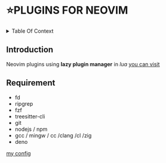 # :star:PLUGINS FOR NEOVIM


<details>
  <summary>Table Of Context</summary>

- Introduction
- Requirement

</details>

## Introduction

Neovim plugins using **lazy plugin manager** in *lua* [you can visit](<https://github.com/folke/lazy.nvim>)

## Requirement

- fd
- ripgrep
- fzf
- treesitter-cli
- git
- nodejs / npm
- gcc / mingw / cc /clang /cl /zig
- deno

[my config](init.lua)
